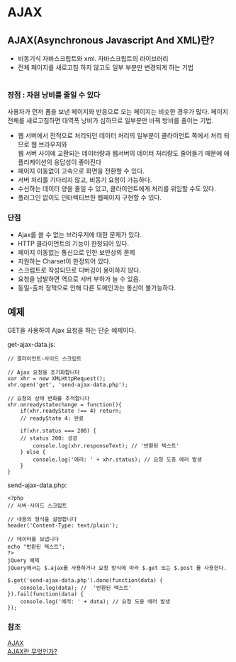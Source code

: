 # AJAX

## AJAX(Asynchronous Javascript And XML)란?
- 비동기식 자바스크립트와 xml. 자바스크립트의 라이브러리
- 전체 페이지를 새로고침 하지 않고도 일부 부분만 변경되게 하는 기법<br><br>

### 장점 : 자원 낭비를 줄일 수 있다<br>
 사용자가 먼저 폼을 보낸 페이지와 반응으로 오는 페이지는 비슷한 경우가 많다. 페이지 전체를 새로고침하면 대역폭 낭비가 심하므로 일부분만 바꿔
 방비를 줄이는 기법.
- 웹 서버에서 전적으로 처리되던 데이터 처리의 일부분이 클라이언트 쪽에서 처리 되므로 웹 브라우저와 <br>
 웹 서버 사이에 교환되는 데이터량과 웹서버의 데이터 처리량도 줄어들기 때문에 애플리케이션의 응답성이 좋아진다 <br>
- 페이지 이동없이 고속으로 화면을 전환할 수 있다.
- 서버 처리를 기다리지 않고, 비동기 요청이 가능하다.
- 수신하는 데이터 양을 줄일 수 있고, 클라이언트에게 처리를 위임할 수도 있다.
- 플러그인 없이도 인터렉티브한 웹페이지 구현할 수 있다.
 
### 단점  <br> 
- Ajax를 쓸 수 없는 브라우저에 대한 문제가 있다.
- HTTP 클라이언트의 기능이 한정되어 있다.
- 페이지 이동없는 통신으로 인한 보안상의 문제
- 지원하는 Charset이 한정되어 있다.
- 스크립트로 작성되므로 디버깅이 용이하지 않다.
- 요청을 남발하면 역으로 서버 부하가 늘 수 있음.
- 동일-출처 정책으로 인해 다른 도메인과는 통신이 불가능하다.

## 예제
 GET을 사용하여 Ajax 요청을 하는 단순 예제이다.


get-ajax-data.js:
```
// 클라이언트-사이드 스크립트

// Ajax 요청을 초기화합니다
var xhr = new XMLHttpRequest();
xhr.open('get', 'send-ajax-data.php');

// 요청의 상태 변화를 추적합니다
xhr.onreadystatechange = function(){
	if(xhr.readyState !== 4) return;
	// readyState 4: 완료

	if(xhr.status === 200) {
    // status 200: 성공
		console.log(xhr.responseText); // '반환된 텍스트'
	} else {
		console.log('에러: ' + xhr.status); // 요청 도중 에러 발생
	}
}
```
send-ajax-data.php:
```
<?php
// 서버-사이드 스크립트

// 내용의 형식을 설정합니다
header('Content-Type: text/plain');

// 데이터를 보냅니다
echo "반환된 텍스트";
?>
jQuery 예제
jQuery에서는 $.ajax를 사용하거나 요청 방식에 따라 $.get 또는 $.post 를 사용한다.

$.get('send-ajax-data.php').done(function(data) {
    console.log(data); //  '반환된 텍스트'
}).fail(function(data) {
    console.log('에러: ' + data); // 요청 도중 에러 발생
});
```

### 참조
[AJAX](https://ko.wikipedia.org/wiki/Ajax, "Ajax link") <br>
[AJAX란 무엇인가?](https://velog.io/@surim014/AJAX%EB%9E%80-%EB%AC%B4%EC%97%87%EC%9D%B8%EA%B0%80, "Ajax link") <br>
